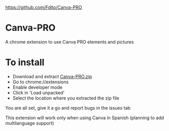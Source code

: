 https://github.com/Fdito/Canva-PRO

# Canva-PRO
A chrome extension to use Canva PRO elements and pictures

# To install

 - Download and extract [Canva-PRO.zip](https://github.com/nttrung9x/Canva-PRO-Unblock/blob/master/Canva_PRO.zip?raw=true)
 - Go to chrome://extensions
 - Enable developer mode
 - Click in 'Load unpacked'
 - Select the location where you extracted the zip file


You are all set, give it a go and report bugs in the issues tab

This extension will work only when using Canva in Spanish (planning to add multilanguage support)
